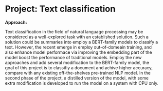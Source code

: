 # Project: Text classification

__Approach:__

Text classification in the field of natural language processing may be considered as a well-explored task with an established solution. Such a solution could be summaries into employ a BERT-family models to classify a text. However, the recent emerge in employ out-of-domeain training, and also enhance model performace via improving the embedding part of the model boost the performance of traditional models. Employ the new approaches and add several modification to the BERT-family model, the goal of this project is to classifiy a document and achive higher accuracy, compare with any existing off-the-shelves pre-trained NLP model.
In the second phase of the project, a distilled version of the model, with some extra modification is developed to run the model on a system with CPU only. 


